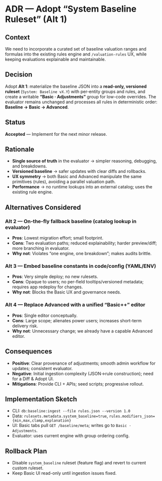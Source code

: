 # ADR — Adopt “System Baseline Ruleset” (Alt 1)

## Context

We need to incorporate a curated set of baseline valuation ranges and formulas into the existing rules engine and `/valuation-rules` UX, while keeping evaluations explainable and maintainable.

## Decision

Adopt **Alt 1**: materialize the baseline JSON into a **read-only, versioned ruleset** (`System: Baseline vX.Y`) with per-entity groups and rules, and create a writable **“Basic · Adjustments”** group for low-code overrides. The evaluator remains unchanged and processes all rules in deterministic order: **Baseline → Basic → Advanced**.

## Status

**Accepted** — Implement for the next minor release.

## Rationale

* **Single source of truth** in the evaluator → simpler reasoning, debugging, and breakdowns.
* **Versioned baseline** → safer updates with clear diffs and rollbacks.
* **UX symmetry** → both Basic and Advanced manipulate the same primitives (rules), avoiding a parallel valuation path.
* **Performance** → no runtime lookups into an external catalog; uses the existing rule engine.

## Alternatives Considered

### Alt 2 — On-the-fly fallback baseline (catalog lookup in evaluator)

* **Pros**: Lowest migration effort; small footprint.
* **Cons**: Two evaluation paths; reduced explainability; harder preview/diff; more branching in evaluator.
* **Why not**: Violates “one engine, one breakdown”; makes audits brittle.

### Alt 3 — Embed baseline constants in code/config (YAML/ENV)

* **Pros**: Very simple deploy; no new rulesets.
* **Cons**: Opaque to users; no per-field tooltips/versioned metadata; requires app redeploy for changes.
* **Why not**: Blocks the Basic UX and governance needs.

### Alt 4 — Replace Advanced with a unified “Basic++” editor

* **Pros**: Single editor conceptually.
* **Cons**: Large scope; alienates power users; increases short-term delivery risk.
* **Why not**: Unnecessary change; we already have a capable Advanced editor.

## Consequences

* **Positive**: Clear provenance of adjustments; smooth admin workflow for updates; consistent evaluator.
* **Negative**: Initial ingestion complexity (JSON→rule construction); need for a Diff & Adopt UI.
* **Mitigations**: Provide CLI + APIs; seed scripts; progressive rollout.

## Implementation Sketch

* CLI: `db:baseline:ingest --file rules.json --version 1.0`
* Data: `rulesets.metadata.system_baseline=true`, `rules.modifiers_json={min,max,clamp,explanation}`
* UI: Basic tabs pull `GET /baseline/meta`; writes go to `Basic · Adjustments`.
* Evaluator: uses current engine with group ordering config.

## Rollback Plan

* Disable `system_baseline` ruleset (feature flag) and revert to current custom ruleset.
* Keep Basic UI read-only until ingestion issues fixed.
